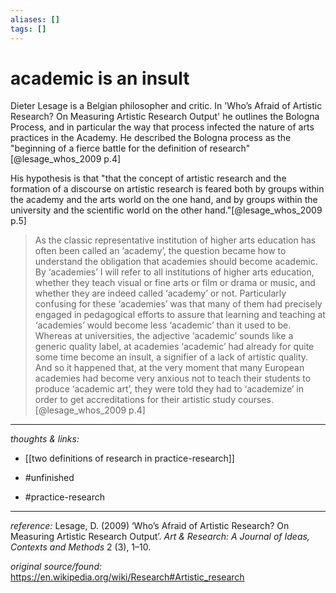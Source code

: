 ```yaml
---
aliases: []
tags: []
---
```


# academic is an insult

Dieter Lesage is a Belgian philosopher and critic. In 'Who’s Afraid of Artistic Research? On Measuring Artistic Research Output' he outlines the Bologna Process, and in particular the way that process infected the nature of arts practices in the Academy. He described the Bologna process as the "beginning of a fierce battle for the definition of research"[@lesage_whos_2009 p.4]

His hypothesis is that "that the concept of artistic research and the formation of a discourse on artistic research is feared both by groups within the academy and the arts world on the one hand, and by groups within the university and the scientific world on the other hand."[@lesage_whos_2009 p.5]

>As the classic representative institution of higher arts education has often been called an ‘academy’, the question became how to understand the obligation that academies should become academic. By ‘academies’ I will refer to all institutions of higher arts education, whether they teach visual or fine arts or film or drama or music, and whether they are indeed called ‘academy’ or not. Particularly confusing for these ‘academies’ was that many of them had precisely engaged in pedagogical efforts to assure that learning and teaching at ‘academies’ would become less ‘academic’ than it used to be. Whereas at universities, the adjective ‘academic’ sounds like a generic quality label, at academies ‘academic’ had already for quite some time become an insult, a signifier of a lack of artistic quality. And so it happened that, at the very moment that many European academies had become very anxious not to teach their students to produce ‘academic art’, they were told they had to ‘academize’ in order to get accreditations for their artistic study courses.[@lesage_whos_2009 p.4]


---

_thoughts & links:_

- [[two definitions of research in practice-research]]

- #unfinished 
- #practice-research 

---


_reference:_ Lesage, D. (2009) ‘Who’s Afraid of Artistic Research? On Measuring Artistic Research Output’. _Art & Research: A Journal of Ideas, Contexts and Methods_ 2 (3), 1–10.

_original source/found:_ <https://en.wikipedia.org/wiki/Research#Artistic_research>
